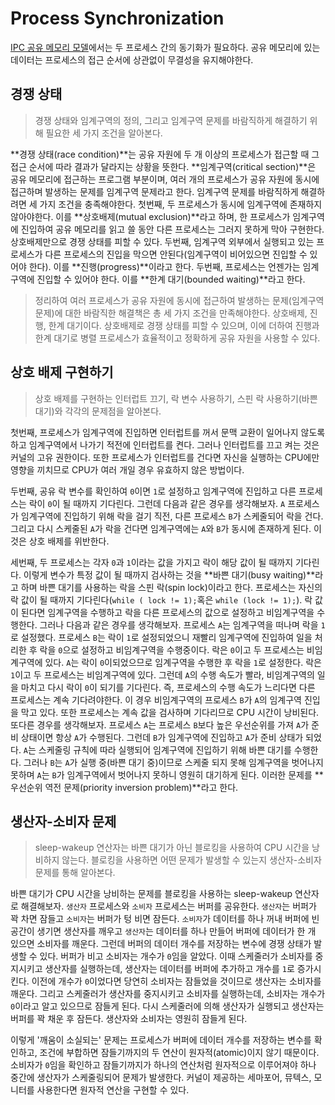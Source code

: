 # Process Synchronization

[IPC 공유 메모리 모델](https://github.com/leegwae/operating-system/blob/main/IPC.md#shared-memory)에서는 두 프로세스 간의 동기화가 필요하다. 공유 메모리에 있는 데이터는 프로세스의 접근 순서에 상관없이 무결성을 유지해야한다.



## 경쟁 상태

> 경쟁 상태와 임계구역의 정의, 그리고 임계구역 문제를 바람직하게 해결하기 위해 필요한 세 가지 조건을 알아본다.

**경쟁 상태(race condition)**는 공유 자원에 두 개 이상의 프로세스가 접근할 때 그 접근 순서에 따라 결과가 달라지는 상황을 뜻한다. **임계구역(critical section)**은 공유 메모리에 접근하는 프로그램 부분이며, 여러 개의 프로세스가 공유 자원에 동시에 접근하며 발생하는 문제를 임계구역 문제라고 한다. 임계구역 문제를 바람직하게 해결하려면 세 가지 조건을 충족해야한다. 첫번째, 두 프로세스가 동시에 임계구역에 존재하지 않아야한다. 이를 **상호배제(mutual exclusion)**라고 하며, 한 프로세스가 임계구역에 진입하여 공유 메모리를 읽고 쓸 동안 다른 프로세스는 그러지 못하게 막아 구현한다. 상호배제만으로 경쟁 상태를 피할 수 있다. 두번째, 임계구역 외부에서 실행되고 있는 프로세스가 다른 프로세스의 진입을 막으면 안된다(임계구역이 비어있으면 진입할 수 있어야 한다). 이를 **진행(progress)**이라고 한다. 두번째, 프로세스는 언젠가는 임계구역에 진입할 수 있어야 한다. 이를 **한계 대기(bounded waiting)**라고 한다.



> 정리하여 여러 프로세스가 공유 자원에 동시에 접근하여 발생하는 문제(임계구역 문제)에 대한 바람직한 해결책은 총 세 가지 조건을 만족해야한다. 상호배제, 진행, 한계 대기이다. 상호배제로 경쟁 상태를 피할 수 있으며, 이에 더하여 진행과 한계 대기로 병렬 프로세스가 효율적이고 정확하게 공유 자원을 사용할 수 있다.



## 상호 배제 구현하기

> 상호 배제를 구현하는 인터럽트 끄기, 락 변수 사용하기, 스핀 락 사용하기(바쁜 대기)와 각각의 문제점을 알아본다.

첫번째, 프로세스가 임계구역에 진입하면 인터럽트를 꺼서 문맥 교환이 일어나지 않도록 하고 임계구역에서 나가기 적전에 인터럽트를 켠다. 그러나 인터럽트를 끄고 켜는 것은 커널의 고유 권한이다. 또한 프로세스가 인터럽트를 건다면 자신을 실행하는 CPU에만 영향을 끼치므로 CPU가 여러 개일 경우 유효하지 않은 방법이다.

두번째, 공유 락 변수를 확인하여 `0`이면 `1`로 설정하고 임계구역에 진입하고 다른 프로세스는 락이 `0`이 될 때까지 기다린다. 그런데 다음과 같은 경우를 생각해보자. `A` 프로세스가 임계구역에 진입하기 위해 락을 걸기 직전, 다른 프로세스 `B`가 스케줄되어 락을 건다. 그리고 다시 스케줄된 `A`가 락을 건다면 임계구역에는 `A`와 `B`가 동시에 존재하게 된다. 이것은 상호 배제를 위반한다.

세번째, 두 프로세스는 각자 `0`과 `1`이라는 값을 가지고 락이 해당 값이 될 때까지 기다린다. 이렇게 변수가 특정 값이 될 때까지 검사하는 것을 **바쁜 대기(busy waiting)**라고 하며 바쁜 대기를 사용하는 락을 스핀 락(spin lock)이라고 한다. 프로세스는 자신의 락 값이 될 때까지 기다린다(`while ( lock != 1);`혹은 `while (lock != 1);`). 락 값이 된다면 임계구역을 수행하고 락을 다른 프로세스의 값으로 설정하고 비임계구역을 수행한다. 그러나 다음과 같은 경우를 생각해보자. 프로세스 `A`는 임계구역을 떠나며 락을 `1`로 설정했다. 프로세스 `B`는 락이 `1`로 설정되었으니 재빨리 임계구역에 진입하여 일을 처리한 후 락을 `0`으로 설정하고 비임계구역을 수행중이다. 락은 `0`이고 두 프로세스는 비임계구역에 있다. `A`는 락이 `0`이되었으므로 임계구역을 수행한 후 락을 `1`로 설정한다. 락은 `1`이고 두 프로세스는 비임계구역에 있다. 그런데 `A`의 수행 속도가 빨라, 비임계구역의 일을 마치고 다시 락이 `0`이 되기를 기다린다. 즉, 프로세스의 수행 속도가 느리다면 다른 프로세스는 계속 기다려야한다. 이 경우 비임계구역의 프로세스 `B`가 `A`의 임계구역 진입을 막고 있다. 또한 프로세스는 계속 값을 검사하며 기다리므로 CPU 시간이 낭비된다. 또다른 경우를 생각해보자. 프로세스 `A`는 프로세스 `B`보다 높은 우선순위를 가져 `A`가 준비 상태이면 항상 `A`가 수행된다. 그런데 `B`가 임계구역에 진입하고 `A`가 준비 상태가 되었다. `A`는 스케줄링 규칙에 따라 실행되어 임계구역에 진입하기 위해 바쁜 대기를 수행한다. 그러나 `B`는 `A`가 실행 중(바쁜 대기 중)이므로 스케줄 되지 못해 임계구역을 벗어나지 못하며 `A`는 `B`가 임계구역에서 벗어나지 못하니 영원히 대기하게 된다. 이러한 문제를 **우선순위 역전 문제(priority inversion problem)**라고 한다.



## 생산자-소비자 문제

> sleep-wakeup 연산자는 바쁜 대기가 아닌 블로킹을 사용하여 CPU 시간을 낭비하지 않는다. 블로킹을 사용하면 어떤 문제가 발생할 수 있는지 생산자-소비자 문제를 통해 알아본다.

바쁜 대기가 CPU 시간을 낭비하는 문제를 블로킹을 사용하는 sleep-wakeup 연산자로 해결해보자. `생산자` 프로세스와 `소비자` 프로세스는 버퍼를 공유한다. `생산자`는 버퍼가 꽉 차면 잠들고 `소비자`는 버퍼가 텅 비면 잠든다. `소비자`가 데이터를 하나 꺼내 버퍼에 빈 공간이 생기면 생산자를 깨우고 `생산자`는 데이터를 하나 만들어 버퍼에 데이터가 한 개 있으면 소비자를 깨운다. 그런데 버퍼의 데이터 개수를 저장하는 변수에 경쟁 상태가 발생할 수 있다. 버퍼가 비고 소비자는 개수가 `0`임을 알았다. 이때 스케줄러가 소비자를 중지시키고 생산자를 실행하는데, 생산자는 데이터를 버퍼에 추가하고 개수를 `1`로 증가시킨다. 이전에 개수가 `0`이었다면 당연히 소비자는 잠들었을 것이므로 생산자는 소비자를 깨운다. 그리고 스케줄러가 생산자를 중지시키고 소비자를 실행하는데, 소비자는 개수가 `0`이라고 알고 있으므로 잠들게 된다. 다시 스케줄러에 의해 생산자가 실행되고 생산자는 버퍼를 꽉 채운 후 잠든다. 생산자와 소비자는 영원히 잠들게 된다. 

이렇게 '깨움이 소실되는' 문제는 프로세스가 버퍼에 데이터 개수를 저장하는 변수를 확인하고, 조건에 부합하면 잠들기까지의 두 연산이 원자적(atomic)이지 않기 때문이다. 소비자가 `0`임을 확인하고 잠들기까지가 하나의 연산처럼 원자적으로 이루어져야 하나 중간에 생산자가 스케줄링되어 문제가 발생한다. 커널이 제공하는 세마포어, 뮤텍스, 모니터를 사용한다면 원자적 연산을 구현할 수 있다.